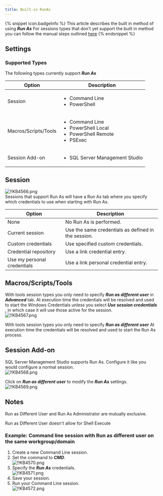 ```yaml
---
title: Built-in RunAs
---
```

{% snippet icon.badgeInfo %}
This article describes the built in method of using ***Run As*** For sessions types that don't yet support the built in method you can follow the manual steps outlined [here](/kb/remote-desktop-manager/how-to-articles/run-as-another-user/)
{% endsnippet %}

## Settings

### Supported Types

The following types currently support ***Run As***

| Option               | Description |
| -------------------- | ----------- |
| Session              | <ul><li>Command Line</li><li>PowerShell</li></ul> |
| Macros/Scripts/Tools | <ul><li>Command Line</li><li>PowerShell Local</li><li>PowerShell Remote</li><li>PSExec</li></ul> |
| Session Add-on       | <ul><li>SQL Server Management Studio</li></ul> |

## Session

![!!KB4566.png](/img/en/kb/KB4566.png)  
Sessions that support Run As will have a Run As tab where you specify which credentials to use when starting with Run As.

| Option                      | Description |
| --------------------------- | ----------- |
| None                        | No Run As is performed. |
| Current session             | Use the same credentials as defined in the session. |
| Custom credentials          | Use specified custom credentials. |
| Credential repository       | Use a link credential entry. |
| Use my personal credentials | Use a link personal credential entry. |

## Macros/Scripts/Tools

With tools session types you only need to specify ***Run as different user*** in ***Advanced*** tab. At execution time the credentials will be resolved and used to start the Windows Credentials unless you select ***Use session credentials*** , in which case it will use those active for the session.  
![!!KB4567.png](/img/en/kb/KB4567.png)  

With tools session types you only need to specify ***Run as different user*** At execution time the credentials will be resolved and used to start the Run As process.

## Session Add-on

SQL Server Management Studio supports Run As. Configure it like you would configure a normal session.  
![!!KB4568.png](/img/en/kb/KB4568.png)  

Click on ***Run as different user*** to modify the ***Run As*** settings.  
![!!KB4569.png](/img/en/kb/KB4569.png)

## Notes

Run as Different User and Run As Administrator are mutually exclusive.

Run as Different User doesn't allow for Shell Execute

### Example: Command line session with Run as different user on the same workgroup/domain

1. Create a new Command Line session.
1. Set the command to ***CMD***.  
![!!KB4570.png](/img/en/kb/KB4570.png)
1. Specify the ***Run As*** credentials.  
![!!KB4571.png](/img/en/kb/KB4571.png)
1. Save your session.
1. Run your Command Line session.  
![!!KB4572.png](/img/en/kb/KB4572.png)
